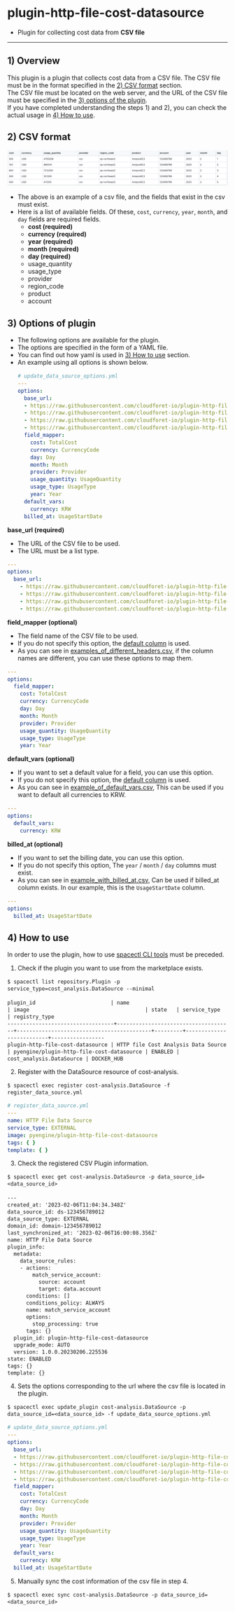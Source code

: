 # plugin-http-file-cost-datasource

* Plugin for collecting cost data from **CSV file**

---

## 1) Overview

This plugin is a plugin that collects cost data from a CSV file. The CSV file must be in the format specified in
the [2) CSV format](#2-csv-format) section.    
The CSV file must be located on the web server, and the URL of the CSV file must be specified in
the [3) options of the plugin](#3-options-of-plugin).  
If you have completed understanding the steps 1) and 2), you can check the actual usage
in [4) How to use](#4-how-to-use).

## 2) CSV format

![img.png](examples/img.png)

* The above is an example of a csv file, and the fields that exist in the csv must exist.
* Here is a list of available fields.
  Of these, `cost`, `currency`, `year`, `month`, and `day` fields are required fields.
    * **cost (required)**
    * **currency (required)**
    * **year (required)**
    * **month (required)**
    * **day (required)**
    * usage_quantity
    * usage_type
    * provider
    * region_code
    * product
    * account

## 3) Options of plugin

* The following options are available for the plugin.
* The options are specified in the form of a YAML file.
* You can find out how yaml is used in [3) How to use](#3-how-to-use) section.
* An example using all options is shown below.
  ```yaml
  # update_data_source_options.yml
  ---
  options:
    base_url:
    - https://raw.githubusercontent.com/cloudforet-io/plugin-http-file-cost-datasource/master/examples/cost_example.csv
    - https://raw.githubusercontent.com/cloudforet-io/plugin-http-file-cost-datasource/master/examples/custom_cost_example.csv
    - https://raw.githubusercontent.com/cloudforet-io/plugin-http-file-cost-datasource/master/examples/example_with_billed_at.csv
    - https://raw.githubusercontent.com/cloudforet-io/plugin-http-file-cost-datasource/master/examples/examples_of_different_headers.csv
    field_mapper:
      cost: TotalCost
      currency: CurrencyCode
      day: Day
      month: Month
      provider: Provider
      usage_quantity: UsageQuantity
      usage_type: UsageType
      year: Year
    default_vars:
      currency: KRW
    billed_at: UsageStartDate
  ```

**base_url (required)**

* The URL of the CSV file to be used.
* The URL must be a list type.

```yaml
---
options:
  base_url:
    - https://raw.githubusercontent.com/cloudforet-io/plugin-http-file-cost-datasource/master/examples/cost_example.csv
    - https://raw.githubusercontent.com/cloudforet-io/plugin-http-file-cost-datasource/master/examples/custom_cost_example.csv
    - https://raw.githubusercontent.com/cloudforet-io/plugin-http-file-cost-datasource/master/examples/example_with_billed_at.csv
    - https://raw.githubusercontent.com/cloudforet-io/plugin-http-file-cost-datasource/master/examples/examples_of_different_headers.csv
```

**field_mapper (optional)**

* The field name of the CSV file to be used.
* If you do not specify this option, the [default column](#2-csv-format) is used.
* As you can see in [examples_of_different_headers.csv](examples/examples_of_different_headers.csv), if the column names
  are different, you can use these options to map them.

```yaml
---
options:
  field_mapper:
    cost: TotalCost
    currency: CurrencyCode
    day: Day
    month: Month
    provider: Provider
    usage_quantity: UsageQuantity
    usage_type: UsageType
    year: Year
```

**default_vars (optional)**

* If you want to set a default value for a field, you can use this option.
* If you do not specify this option, the [default column](#2-csv-format) is used.
* As you can see in [example_of_default_vars.csv](examples/example_of_default_vars.csv), This can be used if you want to
  default all currencies to KRW.

```yaml
---
options:
  default_vars:
    currency: KRW
```

**billed_at (optional)**

* If you want to set the billing date, you can use this option.
* If you do not specify this option, The `year` / `month` / `day` columns must exist.
* As you can see in [example_with_billed_at.csv](examples/example_with_billed_at.csv), Can be used if billed_at column
  exists. In our example, this is the `UsageStartDate` column.

```yaml
---
options:
  billed_at: UsageStartDate
```

## 4) How to use

In order to use the plugin, how to use [spacectl CLI tools](https://github.com/cloudforet-io/spacectl) must be preceded.

1. Check if the plugin you want to use from the marketplace exists.

```shell
$ spacectl list repository.Plugin -p service_type=cost_analysis.DataSource --minimal

plugin_id                        | name                                | image                                     | state   | service_type             | registry_type
----------------------------------+-------------------------------------+-------------------------------------------+---------+--------------------------+-----------------
plugin-http-file-cost-datasource | HTTP file Cost Analysis Data Source | pyengine/plugin-http-file-cost-datasource | ENABLED | cost_analysis.DataSource | DOCKER_HUB
```

2. Register with the DataSource resource of cost-analysis.

```shell
$ spacectl exec register cost-analysis.DataSource -f register_data_source.yml
```

```yaml
# register_data_source.yml
---
name: HTTP File Data Source
service_type: EXTERNAL
image: pyengine/plugin-http-file-cost-datasource
tags: { }
template: { }
```

3. Check the registered CSV Plugin information.

```shell
$ spacectl exec get cost-analysis.DataSource -p data_source_id=<data_source_id>

---
created_at: '2023-02-06T11:04:34.348Z'
data_source_id: ds-123456789012
data_source_type: EXTERNAL
domain_id: domain-123456789012
last_synchronized_at: '2023-02-06T16:00:08.356Z'
name: HTTP File Data Source
plugin_info:
  metadata:
    data_source_rules:
    - actions:
        match_service_account:
          source: account
          target: data.account
      conditions: []
      conditions_policy: ALWAYS
      name: match_service_account
      options:
        stop_processing: true
      tags: {}
  plugin_id: plugin-http-file-cost-datasource
  upgrade_mode: AUTO
  version: 1.0.0.20230206.225536
state: ENABLED
tags: {}
template: {}
```

4. Sets the options corresponding to the url where the csv file is located in the plugin.

```shell
$ spacectl exec update_plugin cost-analysis.DataSource -p data_source_id=<data_source_id> -f update_data_source_options.yml
```

```yaml
# update_data_source_options.yml
---
options:
  base_url:
  - https://raw.githubusercontent.com/cloudforet-io/plugin-http-file-cost-datasource/master/examples/cost_example.csv
  - https://raw.githubusercontent.com/cloudforet-io/plugin-http-file-cost-datasource/master/examples/custom_cost_example.csv
  - https://raw.githubusercontent.com/cloudforet-io/plugin-http-file-cost-datasource/master/examples/example_with_billed_at.csv
  - https://raw.githubusercontent.com/cloudforet-io/plugin-http-file-cost-datasource/master/examples/examples_of_different_headers.csv
  field_mapper:
    cost: TotalCost
    currency: CurrencyCode
    day: Day
    month: Month
    provider: Provider
    usage_quantity: UsageQuantity
    usage_type: UsageType
    year: Year
  default_vars:
    currency: KRW
  billed_at: UsageStartDate
```

5. Manually sync the cost information of the csv file in step 4.

```shell
$ spacectl exec sync cost-analysis.DataSource -p data_source_id=<data_source_id>
```